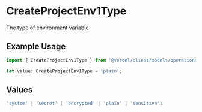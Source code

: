 # CreateProjectEnv1Type

The type of environment variable

## Example Usage

```typescript
import { CreateProjectEnv1Type } from '@vercel/client/models/operations';

let value: CreateProjectEnv1Type = 'plain';
```

## Values

```typescript
'system' | 'secret' | 'encrypted' | 'plain' | 'sensitive';
```
